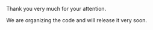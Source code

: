 Thank you very much for your attention. 

We are organizing the code and will release it very soon.
